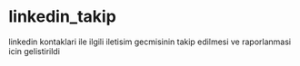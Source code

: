 # linkedin_takip
linkedin kontaklari ile ilgili iletisim gecmisinin takip edilmesi ve raporlanmasi icin gelistirildi
